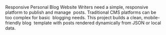 Responsive Personal Blog Website
Writers need a simple, responsive platform to publish and manage 
posts. Traditional CMS platforms can be too complex for basic 
blogging needs. This project builds a clean, mobile-friendly blog 
template with posts rendered dynamically from JSON or local data.
